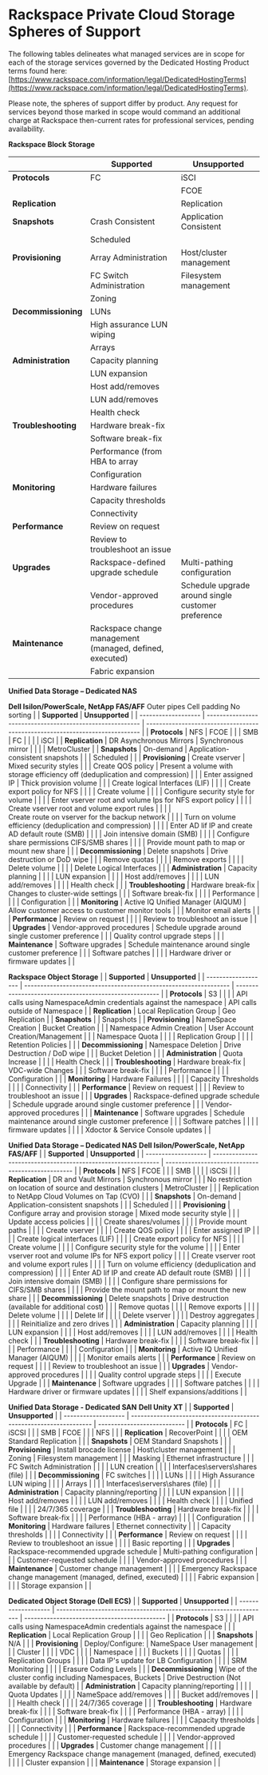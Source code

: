 # Rackspace Private Cloud Storage Spheres of Support 

The following tables delineates what managed services are in scope for each of the storage services governed by the Dedicated Hosting Product terms found here: [https://www.rackspace.com/information/legal/DedicatedHostingTerms](https://www.rackspace.com/information/legal/DedicatedHostingTerms).

Please note, the spheres of support differ by product. Any request for services beyond those marked in scope would command an additional charge at Rackspace then-current rates for professional services, pending availability.

**Rackspace Block Storage**

|                     | **Supported**                                            | **Unsupported**                                    |
| ------------------- | -------------------------------------------------------- | -------------------------------------------------- |
| **Protocols**       | FC                                                       | iSCI                                               |
|                     |                                                          | FCOE                                               |
| **Replication**     |                                                          | Replication                                        |
| **Snapshots**       | Crash Consistent                                         | Application Consistent                             |
|                     | Scheduled                                                |                                                    |
| **Provisioning**    | Array Administration                                     | Host/cluster management                            |
|                     | FC Switch Administration                                 | Filesystem management                              |
|                     | Zoning                                                   |                                                    |
| **Decommissioning** | LUNs                                                     |                                                    |
|                     | High assurance LUN wiping                                |                                                    |
|                     | Arrays                                                   |                                                    |
| **Administration**  | Capacity planning                                        |                                                    |
|                     | LUN expansion                                            |                                                    |
|                     | Host add/removes                                         |                                                    |
|                     | LUN add/removes                                          |                                                    |
|                     | Health check                                             |                                                    |
| **Troubleshooting** | Hardware break-fix                                       |                                                    |
|                     | Software break-fix                                       |                                                    |
|                     | Performance (from HBA to array                           |                                                    |
|                     | Configuration                                            |                                                    |
| **Monitoring**      | Hardware failures                                        |                                                    |
|                     | Capacity thresholds                                      |                                                    |
|                     | Connectivity                                             |                                                    |
| **Performance**     | Review on request                                        |                                                    |
|                     | Review to troubleshoot an issue                          |                                                    |
| **Upgrades**        | Rackspace-defined upgrade schedule                       | Multi-pathing configuration                        |
|                     | Vendor-approved procedures                               | Schedule upgrade around single customer preference |
| **Maintenance**     | Rackspace change management (managed, defined, executed) |                                                    |
|                     | Fabric expansion                                         |                                                    |

**Unified Data Storage – Dedicated NAS**

**Dell Isilon/PowerScale, NetApp FAS/AFF**
 Outer pipes  Cell padding 
No sorting
|                     | **Supported**                                             | **Unsupported**                                                              |
| ------------------- | --------------------------------------------------------- | ---------------------------------------------------------------------------- |
| **Protocols**       | NFS                                                       | FCOE                                                                         |
|                     | SMB                                                       | FC                                                                           |
|                     |                                                           | iSCI                                                                         |
| **Replication**     | DR Asynchronous Mirrors                                   | Synchronous mirror                                                           |
|                     |                                                           | MetroCluster                                                                 |
| **Snapshots**       | On-demand                                                 | Application-consistent snapshots                                             |
|                     | Scheduled                                                 |                                                                              |
| **Provisioning**    | Create vserver                                            | Mixed security styles                                                        |
|                     | Create QOS policy                                         | Present a volume with storage efficiency off (deduplication and compression) |
|                     | Enter assigned IP                                         | Thick provision volume                                                       |
|                     | Create logical Interfaces (LIF)                           |                                                                              |
|                     | Create export policy for NFS                              |                                                                              |
|                     | Create volume                                             |                                                                              |
|                     | Configure security style for volume                       |                                                                              |
|                     | Enter vserver root and volume Ips for NFS export policy   |                                                                              |
|                     | Create vserver root and volume export rules               |                                                                              |
|                     | <br>Create route on vserver for the backup network        |                                                                              |
|                     | Turn on volume efficiency (deduplication and compression) |                                                                              |
|                     | Enter AD lif IP and create AD default route (SMB)         |                                                                              |
|                     | Join intensive domain (SMB)                               |                                                                              |
|                     | Configure share permissions CIFS/SMB shares               |                                                                              |
|                     | Provide mount path to map or mount new share              |                                                                              |
| **Decommissioning** | Delete snapshots                                          | Drive destruction or DoD wipe                                                |
|                     | Remove quotas                                             |                                                                              |
|                     | Remove exports                                            |                                                                              |
|                     | Delete volume                                             |                                                                              |
|                     | Delete Logical Interfaces                                 |                                                                              |
| **Administration**  | Capacity planning                                         |                                                                              |
|                     | LUN expansion                                             |                                                                              |
|                     | Host add/removes                                          |                                                                              |
|                     | LUN add/removes                                           |                                                                              |
|                     | Health check                                              |                                                                              |
| **Troubleshooting** | Hardware break-fix                                        | Changes to cluster-wide settings                                             |
|                     | Software break-fix                                        |                                                                              |
|                     | Performance                                               |                                                                              |
|                     | Configuration                                             |                                                                              |
| **Monitoring**      | Active IQ Unified Manager (AIQUM)                         | Allow customer access to customer monitor tools                              |
|                     | Monitor email alerts                                      |                                                                              |
| **Performance**     | Review on request                                         |                                                                              |
|                     | Review to troubleshoot an issue                           |                                                                              |
| **Upgrades**        | Vendor-approved procedures                                | Schedule upgrade around single customer preference                           |
|                     | Quality control upgrade steps                             |                                                                              |
| **Maintenance**     | Software upgrades                                         | Schedule maintenance around single customer preference                       |
|                     | Software patches                                          |                                                                              |
|                     | Hardware driver or firmware updates                       |                                                                              |

**Rackspace Object Storage**
|                     | **Supported**                                                    | **Unsupported**                                        |
| ------------------- | ---------------------------------------------------------------- | ------------------------------------------------------ |
| **Protocols**       | S3                                                               |                                                        |
|                     | API calls using NamespaceAdmin credentials against the namespace | API calls outside of Namespace                         |
| **Replication**     | Local Replication Group                                          | Geo Replication                                        |
| **Snapshots**       |                                                                  | Snapshots                                              |
| **Provisioning**    | NameSpace Creation                                               | Bucket Creation                                        |
|                     | Namespace Admin Creation                                         | User Account Creation/Management                       |
|                     | Namespace Quota                                                  |                                                        |
|                     | Replication Group                                                |                                                        |
|                     | Retention Policies                                               |                                                        |
| **Decommissioning** | Namespace Deletion                                               | Drive Destruction / DoD wipe                           |
|                     | Bucket Deletion                                                  |                                                        |
| **Administration**  | Quota Increase                                                   |                                                        |
|                     | Health Check                                                     |                                                        |
| **Troubleshooting** | Hardware break-fix                                               | VDC-wide Changes                                       |
|                     | Software break-fix                                               |                                                        |
|                     | Performance                                                      |                                                        |
|                     | Configuration                                                    |                                                        |
| **Monitoring**      | Hardware Failures                                                |                                                        |
|                     | Capacity Thresholds                                              |                                                        |
|                     | Connectivity                                                     |                                                        |
| **Performance**     | Review on request                                                |                                                        |
|                     | Review to troubleshoot an issue                                  |                                                        |
| **Upgrades**        | Rackspace-defined upgrade schedule                               | Schedule upgrade around single customer preference     |
|                     | Vendor-approved procedures                                       |                                                        |
| **Maintenance**     | Software upgrades                                                | Schedule maintenance around single customer preference |
|                     | Software patches                                                 |                                                        |
|                     |  firmware updates                                                |                                                        |
|                     | Xdoctor & Service Console updates                                |                                                        |

**Unified Data Storage – Dedicated NAS**
**Dell Isilon/PowerScale, NetApp FAS/AFF**
|                     | **Supported**                                                 | **Unsupported**                                   |
| ------------------- | ------------------------------------------------------------- | ------------------------------------------------- |
| **Protocols**       | NFS                                                           | FCOE                                              |
|                     | SMB                                                           |                                                   |
|                     | iSCSi                                                         |                                                   |
| **Replication**     | DR and Vault Mirrors                                          | Synchronous mirror                                |
|                     | No restriction on location of source and destination clusters | MetroCluster                                      |
|                     | Replication to NetApp Cloud Volumes on Tap (CVO)              |                                                   |
| **Snapshots**       | On-demand                                                     | Application-consistent snapshots                  |
|                     | Scheduled                                                     |                                                   |
| **Provisioning**    | Configure array and provision storage                         | Mixed mode security style                         |
|                     | Update access policies                                        |                                                   |
|                     | Create shares/volumes                                         |                                                   |
|                     | Provide mount paths                                           |                                                   |
|                     | Create vserver                                                |                                                   |
|                     | Create QOS policy                                             |                                                   |
|                     | Enter assigned IP                                             |                                                   |
|                     | Create logical interfaces (LIF)                               |                                                   |
|                     | Create export policy for NFS                                  |                                                   |
|                     | Create volume                                                 |                                                   |
|                     | Configure security style for the volume                       |                                                   |
|                     | Enter vserver root and volume IPs for NFS export policy       |                                                   |
|                     | Create vserver root and volume export rules                   |                                                   |
|                     | Turn on volume efficiency (deduplication and compression)     |                                                   |
|                     | Enter AD lif IP and create AD default route (SMB)             |                                                   |
|                     | Join intensive domain (SMB)                                   |                                                   |
|                     | Configure share permissions for CIFS/SMB shares               |                                                   |
|                     | Provide the mount path to map or mount the new share          |                                                   |
| **Decommissioning** | Delete snapshots                                              | Drive destruction (available for additional cost) |
|                     | Remove quotas                                                 |                                                   |
|                     | Remove exports                                                |                                                   |
|                     | Delete volume                                                 |                                                   |
|                     | Delete lif                                                    |                                                   |
|                     | Delete vserver                                                |                                                   |
|                     | Destroy aggregates                                            |                                                   |
|                     | Reinitialize and zero drives                                  |                                                   |
| **Administration**  | Capacity planning                                             |                                                   |
|                     | LUN expansion                                                 |                                                   |
|                     | Host add/removes                                              |                                                   |
|                     | LUN add/removes                                               |                                                   |
|                     | Health check                                                  |                                                   |
| **Troubleshooting** | Hardware break-fix                                            |                                                   |
|                     | Software break-fix                                            |                                                   |
|                     | Performance                                                   |                                                   |
|                     | Configuration                                                 |                                                   |
| **Monitoring**      | Active IQ Unified Manager (AIQUM)                             |                                                   |
|                     | Monitor emails alerts                                         |                                                   |
| **Performance**     | Review on request                                             |                                                   |
|                     | Review to troubleshoot an issue                               |                                                   |
| **Upgrades**        | Vendor-approved procedures                                    |                                                   |
|                     | Quality control upgrade steps                                 |                                                   |
|                     | Execute Upgrade                                               |                                                   |
| **Maintenance**     | Software upgrades                                             |                                                   |
|                     | Software patches                                              |                                                   |
|                     | Hardware driver or firmware updates                           |                                                   |
|                     | Shelf expansions/additions                                    |                                                   |

**Unified Data Storage - Dedicated SAN**
**Dell Unity XT**
|                     | **Supported**                                                      | **Unsupported**             |
| ------------------- | ------------------------------------------------------------------ | --------------------------- |
| **Protocols**       | FC                                                                 | iSCSI                       |
|                     | SMB                                                                | FCOE                        |
|                     | NFS                                                                |                             |
| **Replication**     | RecoverPoint                                                       |                             |
|                     | OEM Standard Replication                                           |                             |
| **Snapshots**       | OEM Standard Snapshots                                             |                             |
| **Provisioning**    | Install brocade license                                            | Host\\cluster management    |
|                     | Zoning                                                             | Filesystem management       |
|                     | Masking                                                            | Ethernet infrastructure     |
|                     | FC Switch Administration                                           |                             |
|                     | LUN creation                                                       |                             |
|                     | Interfaces\\servers\\shares (file)                                 |                             |
| **Decommissioning** | FC switches                                                        |                             |
|                     | LUNs                                                               |                             |
|                     | High Assurance LUN wiping                                          |                             |
|                     | Arrays                                                             |                             |
|                     | Interfaces\\servers\\shares (file)                                 |                             |
| **Administration**  | Capacity planning/reporting                                        |                             |
|                     | LUN expansion                                                      |                             |
|                     | Host add/removes                                                   |                             |
|                     | LUN add/removes                                                    |                             |
|                     | Health check                                                       |                             |
|                     | Unified file                                                       |                             |
|                     | 24/7/365 coverage                                                  |                             |
| **Troubleshooting** | Hardware break-fix                                                 |                             |
|                     | Software break-fix                                                 |                             |
|                     | Performance (HBA - array)                                          |                             |
|                     | Configuration                                                      |                             |
| **Monitoring**      | Hardware failures                                                  | Ethernet connectivity       |
|                     | Capacity thresholds                                                |                             |
|                     | Connectivity                                                       |                             |
| **Performance**     | Review on request                                                  |                             |
|                     | Review to troubleshoot an issue                                    |                             |
|                     | Basic reporting                                                    |                             |
| **Upgrades**        | Rackspace-recommended upgrade schedule                             | Multi-pathing configuration |
|                     | Customer-requested schedule                                        |                             |
|                     | Vendor-approved procedures                                         |                             |
| **Maintenance**     | Customer change management                                         |                             |
|                     | Emergency Rackspace change management (managed, defined, executed) |                             |
|                     | Fabric expansion                                                   |                             |
|                     | Storage expansion                                                  |                             |

**Dedicated Object Storage (Dell ECS)**
|                     | **Supported**                                                      | **Unsupported**                              |
| ------------------- | ------------------------------------------------------------------ | -------------------------------------------- |
| **Protocols**       | S3                                                                 |                                              |
|                     | API calls using NamespaceAdmin credentials against the namespace   |                                              |
| **Replication**     | Local Replication Group                                            |                                              |
|                     | Geo Replication                                                    |                                              |
| **Snapshots**       | N/A                                                                |                                              |
| **Provisioning**    | Deploy/Configure:                                                  | NameSpace User management                    |
|                     | Cluster                                                            |                                              |
|                     | VDC                                                                |                                              |
|                     | Namespace                                                          |                                              |
|                     | Buckets                                                            |                                              |
|                     | Quotas                                                             |                                              |
|                     | Replication Groups                                                 |                                              |
|                     | Data IP's update for LB Configuration                              |                                              |
|                     | SRM Monitoring                                                     |                                              |
|                     | Erasure Coding Levels                                              |                                              |
| **Decommissioning** | Wipe of the cluster config including Namespaces, Buckets           | Drive Destruction (Not available by default) |
| **Administration**  | Capacity planning/reporting                                        |                                              |
|                     | Quota Updates                                                      |                                              |
|                     | NameSpace add/removes                                              |                                              |
|                     | Bucket add/removes                                                 |                                              |
|                     | Health check                                                       |                                              |
|                     | 24/7/365 coverage                                                  |                                              |
| **Troubleshooting** | Hardware break-fix                                                 |                                              |
|                     | Software break-fix                                                 |                                              |
|                     | Performance (HBA - array)                                          |                                              |
|                     | Configuration                                                      |                                              |
| **Monitoring**      | Hardware failures                                                  |                                              |
|                     | Capacity thresholds                                                |                                              |
|                     | Connectivity                                                       |                                              |
| **Performance**     | Rackspace-recommended upgrade schedule                             |                                              |
|                     | Customer-requested schedule                                        |                                              |
|                     | Vendor-approved procedures                                         |                                              |
| **Upgrades**        | Customer change management                                         |                                              |
|                     | Emergency Rackspace change management (managed, defined, executed) |                                              |
|                     | Cluster expansion                                                  |                                              |
| **Maintenance**     | Storage expansion                                                  |                                              |



